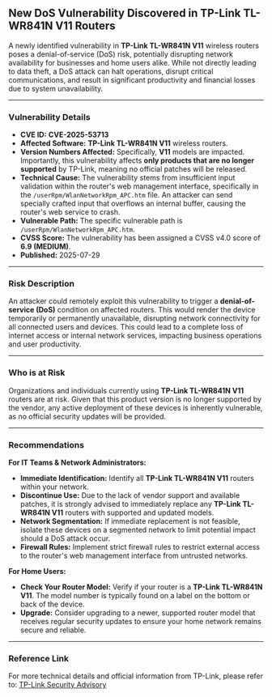 ## New DoS Vulnerability Discovered in TP-Link TL-WR841N V11 Routers

A newly identified vulnerability in **TP-Link TL-WR841N V11** wireless routers poses a denial-of-service (DoS) risk, potentially disrupting network availability for businesses and home users alike. While not directly leading to data theft, a DoS attack can halt operations, disrupt critical communications, and result in significant productivity and financial losses due to system unavailability.

---

### Vulnerability Details

*   **CVE ID:** **CVE-2025-53713**
*   **Affected Software:** **TP-Link TL-WR841N V11** wireless routers.
*   **Version Numbers Affected:** Specifically, **V11** models are impacted. Importantly, this vulnerability affects **only products that are no longer supported** by TP-Link, meaning no official patches will be released.
*   **Technical Cause:** The vulnerability stems from insufficient input validation within the router's web management interface, specifically in the `/userRpm/WlanNetworkRpm_APC.htm` file. An attacker can send specially crafted input that overflows an internal buffer, causing the router's web service to crash.
*   **Vulnerable Path:** The specific vulnerable path is `/userRpm/WlanNetworkRpm_APC.htm`.
*   **CVSS Score:** The vulnerability has been assigned a CVSS v4.0 score of **6.9 (MEDIUM)**.
*   **Published:** 2025-07-29

---

### Risk Description

An attacker could remotely exploit this vulnerability to trigger a **denial-of-service (DoS)** condition on affected routers. This would render the device temporarily or permanently unavailable, disrupting network connectivity for all connected users and devices. This could lead to a complete loss of internet access or internal network services, impacting business operations and user productivity.

---

### Who is at Risk

Organizations and individuals currently using **TP-Link TL-WR841N V11** routers are at risk. Given that this product version is no longer supported by the vendor, any active deployment of these devices is inherently vulnerable, as no official security updates will be provided.

---

### Recommendations

**For IT Teams & Network Administrators:**

*   **Immediate Identification:** Identify all **TP-Link TL-WR841N V11** routers within your network.
*   **Discontinue Use:** Due to the lack of vendor support and available patches, it is strongly advised to immediately replace any **TP-Link TL-WR841N V11** routers with supported and updated models.
*   **Network Segmentation:** If immediate replacement is not feasible, isolate these devices on a segmented network to limit potential impact should a DoS attack occur.
*   **Firewall Rules:** Implement strict firewall rules to restrict external access to the router's web management interface from untrusted networks.

**For Home Users:**

*   **Check Your Router Model:** Verify if your router is a **TP-Link TL-WR841N V11**. The model number is typically found on a label on the bottom or back of the device.
*   **Upgrade:** Consider upgrading to a newer, supported router model that receives regular security updates to ensure your home network remains secure and reliable.

---

### Reference Link

For more technical details and official information from TP-Link, please refer to: [TP-Link Security Advisory](https://www.tp-link.com/us/support/faq/4569/)